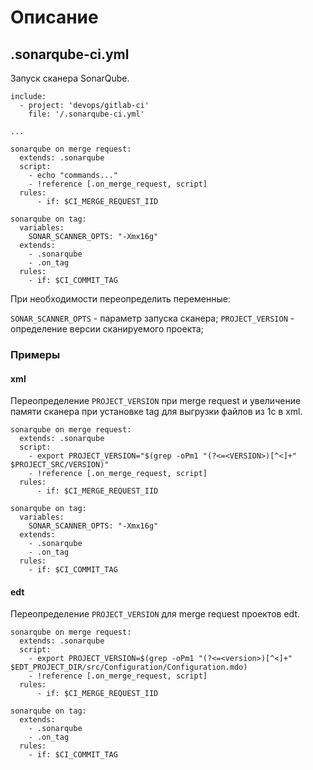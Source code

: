 # Описание

## .sonarqube-ci.yml

Запуск сканера SonarQube.

```gitlab
include:
  - project: 'devops/gitlab-ci'
    file: '/.sonarqube-ci.yml'

...

sonarqube on merge request:
  extends: .sonarqube
  script:
    - echo "commands..."
    - !reference [.on_merge_request, script]
  rules:
      - if: $CI_MERGE_REQUEST_IID

sonarqube on tag:
  variables:
    SONAR_SCANNER_OPTS: "-Xmx16g"
  extends:
    - .sonarqube
    - .on_tag
  rules:
    - if: $CI_COMMIT_TAG

```

При необходимости переопределить переменные:

`SONAR_SCANNER_OPTS` - параметр запуска сканера;
`PROJECT_VERSION` - определение версии сканируемого проекта;

### Примеры

#### xml

Переопределение `PROJECT_VERSION` при merge request и увеличение памяти сканера при установке tag для выгрузки файлов из 1с в xml.

```gitlab
sonarqube on merge request:
  extends: .sonarqube
  script:
    - export PROJECT_VERSION="$(grep -oPm1 "(?<=<VERSION>)[^<]+" $PROJECT_SRC/VERSION)"
    - !reference [.on_merge_request, script]
  rules:
      - if: $CI_MERGE_REQUEST_IID

sonarqube on tag:
  variables:
    SONAR_SCANNER_OPTS: "-Xmx16g"
  extends:
    - .sonarqube
    - .on_tag
  rules:
    - if: $CI_COMMIT_TAG

```

#### edt

Переопределение `PROJECT_VERSION` для merge request проектов edt.

```gitlab
sonarqube on merge request:
  extends: .sonarqube
  script:
    - export PROJECT_VERSION=$(grep -oPm1 "(?<=<version>)[^<]+" $EDT_PROJECT_DIR/src/Configuration/Configuration.mdo)
    - !reference [.on_merge_request, script]
  rules:
      - if: $CI_MERGE_REQUEST_IID

sonarqube on tag:
  extends:
    - .sonarqube
    - .on_tag
  rules:
    - if: $CI_COMMIT_TAG

```
